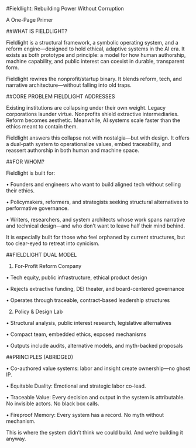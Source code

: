 #Fieldlight: Rebuilding Power Without Corruption  

A One-Page Primer

##WHAT IS FIELDLIGHT?

Fieldlight is a structural framework, a symbolic operating system, and a reform engine—designed to hold ethical, adaptive systems in the AI era. It exists as both prototype and principle: a model for how human authorship, machine capability, and public interest can coexist in durable, transparent form.

Fieldlight rewires the nonprofit/startup binary. It blends reform, tech, and narrative architecture—without falling into old traps.

##CORE PROBLEM FIELDLIGHT ADDRESSES

Existing institutions are collapsing under their own weight. Legacy corporations launder virtue. Nonprofits shield extractive intermediaries. Reform becomes aesthetic. Meanwhile, AI systems scale faster than the ethics meant to contain them.

Fieldlight answers this collapse not with nostalgia—but with design. It offers a dual-path system to operationalize values, embed traceability, and reassert authorship in both human and machine space.

##FOR WHOM?

Fieldlight is built for:

• Founders and engineers who want to build aligned tech without selling their ethics.

• Policymakers, reformers, and strategists seeking structural alternatives to performative governance.

• Writers, researchers, and system architects whose work spans narrative and technical design—and who don’t want to leave half their mind behind.

It is especially built for those who feel orphaned by current structures, but too clear-eyed to retreat into cynicism.

##FIELDLIGHT DUAL MODEL

1. For-Profit Reform Company 

  • Tech equity, public infrastructure, ethical product design 

  • Rejects extractive funding, DEI theater, and board-centered governance 

  • Operates through traceable, contract-based leadership structures 

2. Policy & Design Lab 

  • Structural analysis, public interest research, legislative alternatives 

  • Compact team, embedded ethics, exposed mechanisms 

  • Outputs include audits, alternative models, and myth-backed proposals 

##PRINCIPLES (ABRIDGED)

• Co-authored value systems: labor and insight create ownership—no ghost IP.

• Equitable Duality: Emotional and strategic labor co-lead.

• Traceable Value: Every decision and output in the system is attributable. No invisible actors. No black box calls.

• Fireproof Memory: Every system has a record. No myth without mechanism.

This is where the system didn’t think we could build. 
And we’re building it anyway.

